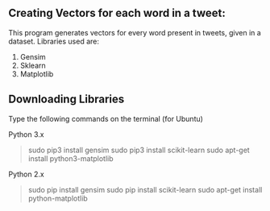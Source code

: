## Creating Vectors for each word in a tweet:
This program generates vectors for every word present in tweets, given in a dataset. Libraries used are:
1. Gensim
2. Sklearn
3. Matplotlib


## Downloading Libraries
Type the following commands on the terminal (for Ubuntu)

Python 3.x

> sudo pip3 install gensim
> sudo pip3 install scikit-learn
> sudo apt-get install python3-matplotlib

Python 2.x

> sudo pip install gensim
> sudo pip install scikit-learn
> sudo apt-get install python-matplotlib
